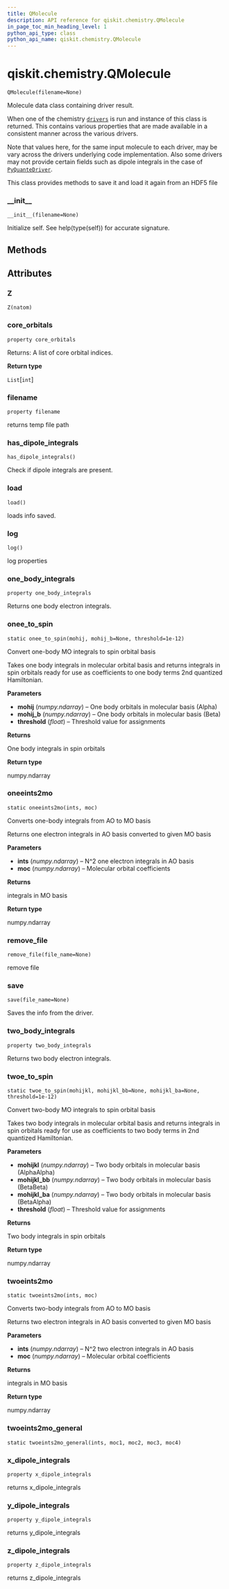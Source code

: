 ```yaml
---
title: QMolecule
description: API reference for qiskit.chemistry.QMolecule
in_page_toc_min_heading_level: 1
python_api_type: class
python_api_name: qiskit.chemistry.QMolecule
---
```


# qiskit.chemistry.QMolecule

<span id="qiskit.chemistry.QMolecule" />

`QMolecule(filename=None)`

Molecule data class containing driver result.

When one of the chemistry [`drivers`](qiskit.chemistry.drivers#module-qiskit.chemistry.drivers "qiskit.chemistry.drivers") is run and instance of this class is returned. This contains various properties that are made available in a consistent manner across the various drivers.

Note that values here, for the same input molecule to each driver, may be vary across the drivers underlying code implementation. Also some drivers may not provide certain fields such as dipole integrals in the case of [`PyQuanteDriver`](qiskit.chemistry.drivers.PyQuanteDriver "qiskit.chemistry.drivers.PyQuanteDriver").

This class provides methods to save it and load it again from an HDF5 file

### \_\_init\_\_

<span id="qiskit.chemistry.QMolecule.__init__" />

`__init__(filename=None)`

Initialize self. See help(type(self)) for accurate signature.

## Methods

## Attributes

### Z

<span id="qiskit.chemistry.QMolecule.Z" />

`Z(natom)`

### core\_orbitals

<span id="qiskit.chemistry.QMolecule.core_orbitals" />

`property core_orbitals`

Returns: A list of core orbital indices.

**Return type**

`List`\[`int`]

### filename

<span id="qiskit.chemistry.QMolecule.filename" />

`property filename`

returns temp file path

### has\_dipole\_integrals

<span id="qiskit.chemistry.QMolecule.has_dipole_integrals" />

`has_dipole_integrals()`

Check if dipole integrals are present.

### load

<span id="qiskit.chemistry.QMolecule.load" />

`load()`

loads info saved.

### log

<span id="qiskit.chemistry.QMolecule.log" />

`log()`

log properties

### one\_body\_integrals

<span id="qiskit.chemistry.QMolecule.one_body_integrals" />

`property one_body_integrals`

Returns one body electron integrals.

### onee\_to\_spin

<span id="qiskit.chemistry.QMolecule.onee_to_spin" />

`static onee_to_spin(mohij, mohij_b=None, threshold=1e-12)`

Convert one-body MO integrals to spin orbital basis

Takes one body integrals in molecular orbital basis and returns integrals in spin orbitals ready for use as coefficients to one body terms 2nd quantized Hamiltonian.

**Parameters**

*   **mohij** (*numpy.ndarray*) – One body orbitals in molecular basis (Alpha)
*   **mohij\_b** (*numpy.ndarray*) – One body orbitals in molecular basis (Beta)
*   **threshold** (*float*) – Threshold value for assignments

**Returns**

One body integrals in spin orbitals

**Return type**

numpy.ndarray

### oneeints2mo

<span id="qiskit.chemistry.QMolecule.oneeints2mo" />

`static oneeints2mo(ints, moc)`

Converts one-body integrals from AO to MO basis

Returns one electron integrals in AO basis converted to given MO basis

**Parameters**

*   **ints** (*numpy.ndarray*) – N^2 one electron integrals in AO basis
*   **moc** (*numpy.ndarray*) – Molecular orbital coefficients

**Returns**

integrals in MO basis

**Return type**

numpy.ndarray

### remove\_file

<span id="qiskit.chemistry.QMolecule.remove_file" />

`remove_file(file_name=None)`

remove file

### save

<span id="qiskit.chemistry.QMolecule.save" />

`save(file_name=None)`

Saves the info from the driver.

### two\_body\_integrals

<span id="qiskit.chemistry.QMolecule.two_body_integrals" />

`property two_body_integrals`

Returns two body electron integrals.

### twoe\_to\_spin

<span id="qiskit.chemistry.QMolecule.twoe_to_spin" />

`static twoe_to_spin(mohijkl, mohijkl_bb=None, mohijkl_ba=None, threshold=1e-12)`

Convert two-body MO integrals to spin orbital basis

Takes two body integrals in molecular orbital basis and returns integrals in spin orbitals ready for use as coefficients to two body terms in 2nd quantized Hamiltonian.

**Parameters**

*   **mohijkl** (*numpy.ndarray*) – Two body orbitals in molecular basis (AlphaAlpha)
*   **mohijkl\_bb** (*numpy.ndarray*) – Two body orbitals in molecular basis (BetaBeta)
*   **mohijkl\_ba** (*numpy.ndarray*) – Two body orbitals in molecular basis (BetaAlpha)
*   **threshold** (*float*) – Threshold value for assignments

**Returns**

Two body integrals in spin orbitals

**Return type**

numpy.ndarray

### twoeints2mo

<span id="qiskit.chemistry.QMolecule.twoeints2mo" />

`static twoeints2mo(ints, moc)`

Converts two-body integrals from AO to MO basis

Returns two electron integrals in AO basis converted to given MO basis

**Parameters**

*   **ints** (*numpy.ndarray*) – N^2 two electron integrals in AO basis
*   **moc** (*numpy.ndarray*) – Molecular orbital coefficients

**Returns**

integrals in MO basis

**Return type**

numpy.ndarray

### twoeints2mo\_general

<span id="qiskit.chemistry.QMolecule.twoeints2mo_general" />

`static twoeints2mo_general(ints, moc1, moc2, moc3, moc4)`

### x\_dipole\_integrals

<span id="qiskit.chemistry.QMolecule.x_dipole_integrals" />

`property x_dipole_integrals`

returns x\_dipole\_integrals

### y\_dipole\_integrals

<span id="qiskit.chemistry.QMolecule.y_dipole_integrals" />

`property y_dipole_integrals`

returns y\_dipole\_integrals

### z\_dipole\_integrals

<span id="qiskit.chemistry.QMolecule.z_dipole_integrals" />

`property z_dipole_integrals`

returns z\_dipole\_integrals

